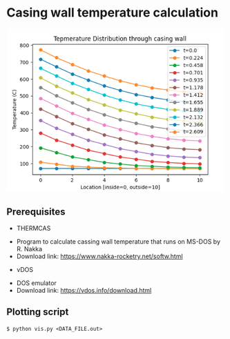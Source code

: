 # Casing wall temperature calculation

![](image/result.png)

## Prerequisites

- THERMCAS 
 * Program to calculate cassing wall temperature that runs on MS-DOS by R. Nakka
 * Download link: https://www.nakka-rocketry.net/softw.html

- vDOS 
 * DOS emulator
 * Download link: https://vdos.info/download.html

## Plotting script
```
$ python vis.py <DATA_FILE.out>
```

